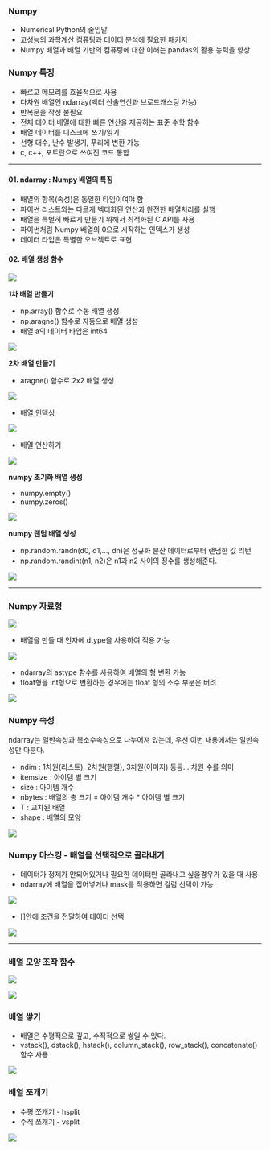 
### Numpy
- Numerical Python의 줄임말
- 고성능의 과학계산 컴퓨팅과 데이터 분석에 필요한 패키지
- Numpy 배열과 배열 기반의 컴퓨팅에 대한 이해는 pandas의 활용 능력을 향상 


### Numpy 특징
- 빠르고 메모리를 효율적으로 사용
- 다차원 배열인 ndarray(벡터 산술연산과 브로드캐스팅 가능)
- 반복문을 작성 불필요
- 전체 데이터 배열에 대한 빠른 연산을 제공하는 표준 수학 함수
- 배열 데이터를 디스크에 쓰기/읽기
- 선형 대수, 난수 발생기, 푸리에 변환 가능
- c, c++, 포트란으로 쓰여진 코드 통합


- - -
#### 01. ndarray : Numpy 배열의 특징

- 배열의 항목(속성)은 동일한 타입이여야 함
- 파이썬 리스트와는 다르게 벡터화된 연산과 완전한 배열처리를 실행
- 배열을 특별히 빠르게 만들기 위해서 최적화된 C API를 사용
- 파이썬처럼 Numpy 배열의 0으로 시작하는 인덱스가 생성
- 데이터 타입은 특별한 오브젝트로 표현


#### 02. 배열 생성 함수

![](https://images.velog.io/images/hm1lee/post/89af594c-4630-4b1a-990d-8d2d83b8da5d/image.png)


**1차 배열 만들기**
- np.array() 함수로 수동 배열 생성
- np.aragne() 함수로 자동으로 배열 생성
- 배열 a의 데이터 타입은 int64

![](https://images.velog.io/images/hm1lee/post/f9ff234f-7622-4675-b76f-e95c17580c40/image.png)


**2차 배열 만들기**
- aragne() 함수로 2x2 배열 생성

![](https://images.velog.io/images/hm1lee/post/f4eac8be-0ba5-4c9c-b9e9-a03b90b1af3a/image.png)


- 배열 인덱싱

![](https://images.velog.io/images/hm1lee/post/89133b22-233e-4f8f-a21d-656b3e41eaec/image.png)


- 배열 연산하기

![](https://images.velog.io/images/hm1lee/post/a5a1512b-94e5-4db2-84a0-ae064cdd8553/image.png)



**numpy 초기화 배열 생성**
- numpy.empty()
- numpy.zeros()

![](https://images.velog.io/images/hm1lee/post/9f3398ca-0e9f-46ff-b77f-8c2ca97649ac/image.png)


**numpy 랜덤 배열 생성**
- np.random.randn(d0, d1,..., dn)은 정규화 분산 데이터로부터 랜덤한 값 리턴
- np.random.randint(n1, n2)은 n1과 n2 사이의 정수를 생성해준다.

![](https://images.velog.io/images/hm1lee/post/4adabc9b-93fd-4e99-920e-475a1c8b020a/image.png)


- - - 


### Numpy 자료형

![](https://images.velog.io/images/hm1lee/post/b2580e73-66c3-4f12-8e40-eb4f0bdf3196/image.png)
- 배열을 만들 때 인자에 dtype을 사용하여 적용 가능

![](https://images.velog.io/images/hm1lee/post/bee8edb6-fb1b-4aab-9393-2541def08646/image.png)

- ndarray의 astype 함수를 사용하여 배열의 형 변환 가능
- float형을 int형으로 변환하는 경우에는 float 형의 소수 부분은 버려

![](https://images.velog.io/images/hm1lee/post/1f829260-f46f-4faf-aef8-245387dad5c8/image.png)


### Numpy 속성
ndarray는 일반속성과 복소수속성으로 나누어져 있는데, 우선 이번 내용에서는 일반속성만 다룬다.


* ndim : 1차원(리스트), 2차원(행렬), 3차원(이미지) 등등... 차원 수를 의미
* itemsize : 아이템 별 크기
* size : 아이템 개수
* nbytes : 배열의 총 크기 = 아이템 개수 * 아이템 별 크기
* T : 교차된 배열
* shape : 배열의 모양

![](https://images.velog.io/images/hm1lee/post/5d59a95c-a756-4899-8977-cfe137afc5c3/image.png)



### Numpy 마스킹 - 배열을 선택적으로 골라내기
- 데이터가 정제가 안되어있거나 필요한 데이터만 골라내고 싶을경우가 있을 때 사용
- ndarray에 배열을 집어넣거나 mask를 적용하면 컬럼 선택이 가능

![](https://images.velog.io/images/hm1lee/post/2f81240a-2efc-442a-bc00-7b55f1ce8c79/image.png)


- \[]안에 조건을 전달하여 데이터 선택

![](https://images.velog.io/images/hm1lee/post/4641efd5-7729-4db9-8c09-5c5ffdf9147a/image.png)

- - -

### 배열 모양 조작 함수

![](https://images.velog.io/images/hm1lee/post/f5cdc95d-6958-452f-93fc-f019d74b4062/image.png)

![](https://images.velog.io/images/hm1lee/post/2fecbed7-a45f-4270-9355-92accee812e7/image.png)


### 배열 쌓기
- 배열은 수평적으로 깊고, 수직적으로 쌓일 수 있다.
- vstack(), dstack(), hstack(), column_stack(), row_stack(), concatenate() 함수 사용

![](https://images.velog.io/images/hm1lee/post/dc59505b-4357-41c3-97cb-0011359e201d/image.png)


### 배열 쪼개기
- 수평 쪼개기 - hsplit
- 수직 쪼개기 - vsplit

![](https://images.velog.io/images/hm1lee/post/568999c6-5c90-48bc-ac36-b38d5748f13c/image.png)
